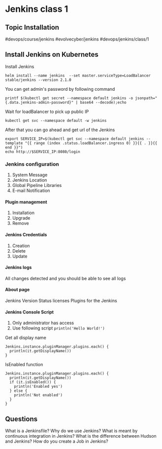 
# Jenkins class 1 
## Topic Installation
#devops/course/jenkins #evolvecyber/jenkins #devops/jenkins/class/1
## Install Jenkins on Kubernetes
 
Install Jenkins 
```
helm install --name jenkins  --set master.serviceType=LoadBalancer stable/jenkins --version 2.1.0
```


You can get admin's password by following command
```
printf $(kubectl get secret --namespace default jenkins -o jsonpath="{.data.jenkins-admin-password}" | base64 --decode);echo
```


Wait for loadBalancer to pick up public IP 
```
kubectl get svc --namespace default -w jenkins
```


After that you can go ahead and get url of the Jenkins
```
export SERVICE_IP=$(kubectl get svc --namespace default jenkins --template "{{ range (index .status.loadBalancer.ingress 0) }}{{ . }}{{ end }}")
echo http://$SERVICE_IP:8080/login
```


### Jenkins configuration
1. System Message
2. Jenkins Location
3. Global Pipeline Libraries
4. E-mail Notification 


#### Plugin management
1. Installation 
2. Upgrade  
3. Remove  


#### Jenkins Credentials
1. Creation  
2. Delete
3. Update


#### Jenkins logs
All changes detected and you should be able to see all logs


#### About page
Jenkins Version 
Status licenses
Plugins for the Jenkins


#### Jenkins Console Script
1. Only administrator has access 
2. Use following script  `println('Hello World!')`


Get all display name 
```
Jenkins.instance.pluginManager.plugins.each() {
  println(it.getDisplayName())
}
```


IsEnabled function 
```
Jenkins.instance.pluginManager.plugins.each() {
  println(it.getDisplayName())
  if (it.isEnabled()) {
    println('Enabled yes')
  } else {
    println('Not enabled')
  }
}
```



## Questions
What is a Jenkinsfile? 
Why do we use Jenkins? 
What is meant by continuous integration in Jenkins? 
What is the difference between Hudson and Jenkins? 
How do you create a Job in Jenkins? 
